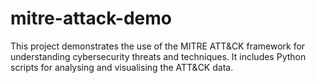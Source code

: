 # mitre-attack-demo
This project demonstrates the use of the MITRE ATT&amp;CK framework for understanding cybersecurity threats and techniques. It includes Python scripts for analysing and visualising the ATT&amp;CK data.
